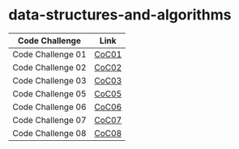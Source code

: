 # data-structures-and-algorithms



| Code Challenge    | Link                                  |
|-------------------|---------------------------------------|
| Code Challenge 01 | [CoC01](./code_challenge01/README.md) |
| Code Challenge 02 | [CoC02](./code_challenge02/README.md) |
| Code Challenge 03 | [CoC03](./code_challenge03/README.md) |
| Code Challenge 05 | [CoC05](./code_challenge05/README.md) |
| Code Challenge 06 | [CoC06](./code_challenge05/README.md) |
| Code Challenge 07 | [CoC07](./code_challenge05/README.md) |
| Code Challenge 08 | [CoC08](./linked_list_zip/README.md) |

